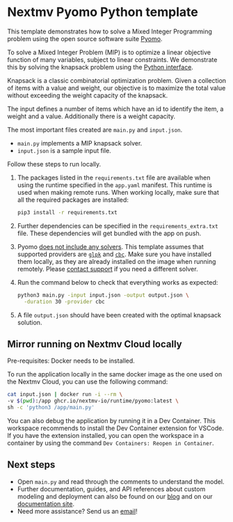 # Nextmv Pyomo Python template

This template demonstrates how to solve a Mixed Integer Programming problem
using the open source software suite [Pyomo][pyomo].

To solve a Mixed Integer Problem (MIP) is to optimize a linear objective
function of many variables, subject to linear constraints. We demonstrate this
by solving the knapsack problem using the [Python interface][pyomo-docs].

Knapsack is a classic combinatorial optimization problem. Given a collection of
items with a value and weight, our objective is to maximize the total value
without exceeding the weight capacity of the knapsack.

The input defines a number of items which have an id to identify the item, a
weight and a value. Additionally there is a weight capacity.

The most important files created are `main.py` and `input.json`.

* `main.py` implements a MIP knapsack solver.
* `input.json` is a sample input file.

Follow these steps to run locally.

1. The packages listed in the `requirements.txt` file are available when using
   the runtime specified in the `app.yaml` manifest. This runtime is used when
   making remote runs. When working locally, make sure that all the required
   packages are installed:

    ```bash
    pip3 install -r requirements.txt
    ```

1. Further dependencies can be specified in the `requirements_extra.txt` file.
   These dependencies will get bundled with the app on push.

1. Pyomo [does not include any solvers][pyomo-solvers]. This template assumes
   that supported providers are [`glpk`][glpk] and [`cbc`][cbc]. Make sure you
   have installed them locally, as they are already installed on the image when
   running remotely. Please [contact support][support] if you need a different
   solver.

1. Run the command below to check that everything works as expected:

    ```bash
    python3 main.py -input input.json -output output.json \
      -duration 30 -provider cbc
    ```

1. A file `output.json` should have been created with the optimal knapsack
   solution.

## Mirror running on Nextmv Cloud locally

Pre-requisites: Docker needs to be installed.

To run the application locally in the same docker image as the one used on the
Nextmv Cloud, you can use the following command:

```bash
cat input.json | docker run -i --rm \
-v $(pwd):/app ghcr.io/nextmv-io/runtime/pyomo:latest \
sh -c 'python3 /app/main.py'
```

You can also debug the application by running it in a Dev Container. This
workspace recommends to install the Dev Container extension for VSCode. If you
have the extension installed, you can open the workspace in a container by using
the command `Dev Containers: Reopen in Container`.

## Next steps

* Open `main.py` and read through the comments to understand the model.
* Further documentation, guides, and API references about custom modeling and
  deployment can also be found on our [blog](https://www.nextmv.io/blog) and on
  our [documentation site](https://docs.nextmv.io).
* Need more assistance? Send us an [email](mailto:support@nextmv.io)!

[pyomo]: http://www.pyomo.org
[pyomo-docs]: https://pyomo.readthedocs.io/en/stable/index.html
[pyomo-solvers]: http://www.pyomo.org/installation
[glpk]: https://www.gnu.org/software/glpk/
[cbc]: https://projects.coin-or.org/Cbc
[support]: https://www.nextmv.io/contact
